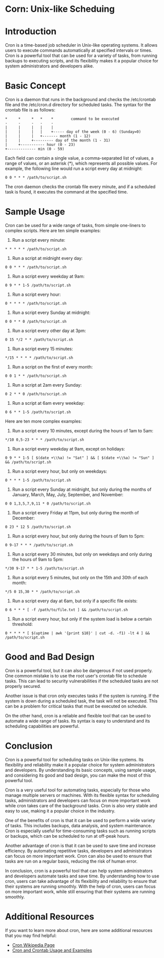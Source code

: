 # Corn: Unix-like Scheduing


# Introduction

Cron is a time-based job scheduler in Unix-like operating systems. It allows users to execute commands automatically at specified intervals or times. Cron is a powerful tool that can be used for a variety of tasks, from running backups to executing scripts, and its flexibility makes it a popular choice for system administrators and developers alike.

# Basic Concept

Cron is a daemon that runs in the background and checks the /etc/crontab file and the /etc/cron.d directory for scheduled tasks. The syntax for the crontab file is as follows:

```
*     *     *   *    *        command to be executed
-     -     -   -    -
|     |     |   |    |
|     |     |   |    +----- day of the week (0 - 6) (Sunday=0)
|     |     |   +------- month (1 - 12)
|     |     +--------- day of the month (1 - 31)
|     +----------- hour (0 - 23)
+------------- min (0 - 59)

```

Each field can contain a single value, a comma-separated list of values, a range of values, or an asterisk (*), which represents all possible values. For example, the following line would run a script every day at midnight:

```
0 0 * * * /path/to/script.sh

```

The cron daemon checks the crontab file every minute, and if a scheduled task is found, it executes the command at the specified time.

# Sample Usage

Cron can be used for a wide range of tasks, from simple one-liners to complex scripts. Here are ten simple examples:

1. Run a script every minute:

```
* * * * * /path/to/script.sh

```

1. Run a script at midnight every day:

```
0 0 * * * /path/to/script.sh

```

1. Run a script every weekday at 9am:

```
0 9 * * 1-5 /path/to/script.sh

```

1. Run a script every hour:

```
0 * * * * /path/to/script.sh

```

1. Run a script every Sunday at midnight:

```
0 0 * * 0 /path/to/script.sh

```

1. Run a script every other day at 3pm:

```
0 15 */2 * * /path/to/script.sh

```

1. Run a script every 15 minutes:

```
*/15 * * * * /path/to/script.sh

```

1. Run a script on the first of every month:

```
0 0 1 * * /path/to/script.sh

```

1. Run a script at 2am every Sunday:

```
0 2 * * 0 /path/to/script.sh

```

1. Run a script at 6am every weekday:

```
0 6 * * 1-5 /path/to/script.sh

```

Here are ten more complex examples:

1. Run a script every 10 minutes, except during the hours of 1am to 5am:

```
*/10 0,5-23 * * * /path/to/script.sh

```

1. Run a script every weekday at 9am, except on holidays:

```
0 9 * * 1-5 [ $(date +\\%a) != "Sat" ] && [ $(date +\\%a) != "Sun" ] && /path/to/script.sh

```

1. Run a script every hour, but only on weekdays:

```
0 * * * 1-5 /path/to/script.sh

```

1. Run a script every Sunday at midnight, but only during the months of January, March, May, July, September, and November:

```
0 0 1,3,5,7,9,11 * 0 /path/to/script.sh

```

1. Run a script every Friday at 11pm, but only during the month of December:

```
0 23 * 12 5 /path/to/script.sh

```

1. Run a script every hour, but only during the hours of 9am to 5pm:

```
0 9-17 * * * /path/to/script.sh

```

1. Run a script every 30 minutes, but only on weekdays and only during the hours of 9am to 5pm:

```
*/30 9-17 * * 1-5 /path/to/script.sh

```

1. Run a script every 5 minutes, but only on the 15th and 30th of each month:

```
*/5 0 15,30 * * /path/to/script.sh

```

1. Run a script every day at 6am, but only if a specific file exists:

```
0 6 * * * [ -f /path/to/file.txt ] && /path/to/script.sh

```

1. Run a script every hour, but only if the system load is below a certain threshold:

```
0 * * * * [ $(uptime | awk '{print $10}' | cut -d. -f1) -lt 4 ] && /path/to/script.sh

```

# Good and Bad Design

Cron is a powerful tool, but it can also be dangerous if not used properly. One common mistake is to use the root user's crontab file to schedule tasks. This can lead to security vulnerabilities if the scheduled tasks are not properly secured.

Another issue is that cron only executes tasks if the system is running. If the system is down during a scheduled task, the task will not be executed. This can be a problem for critical tasks that must be executed on schedule.

On the other hand, cron is a reliable and flexible tool that can be used to automate a wide range of tasks. Its syntax is easy to understand and its scheduling capabilities are powerful.

# Conclusion

Cron is a powerful tool for scheduling tasks on Unix-like systems. Its flexibility and reliability make it a popular choice for system administrators and developers. By understanding its basic concepts, using sample usage, and considering its good and bad design, you can make the most of this powerful tool.

Cron is a very useful tool for automating tasks, especially for those who manage multiple servers or machines. With its flexible syntax for scheduling tasks, administrators and developers can focus on more important work while cron takes care of the background tasks. Cron is also very stable and easy to use, making it a popular choice in the industry.

One of the benefits of cron is that it can be used to perform a wide variety of tasks. This includes backups, data analysis, and system maintenance. Cron is especially useful for time-consuming tasks such as running scripts or backups, which can be scheduled to run at off-peak hours.

Another advantage of cron is that it can be used to save time and increase efficiency. By automating repetitive tasks, developers and administrators can focus on more important work. Cron can also be used to ensure that tasks are run on a regular basis, reducing the risk of human error.

In conclusion, cron is a powerful tool that can help system administrators and developers automate tasks and save time. By understanding how to use cron, users can take advantage of its flexibility and reliability to ensure that their systems are running smoothly. With the help of cron, users can focus on more important work, while still ensuring that their systems are running smoothly.

# Additional Resources

If you want to learn more about cron, here are some additional resources that you may find helpful:

- [Cron Wikipedia Page](https://en.wikipedia.org/wiki/Cron)
- [Cron and Crontab Usage and Examples](https://www.hostinger.com/tutorials/cron-job?utm_source=google&utm_medium=cpc&utm_campaign=USA_EN_GG_Search_Brand_Cron&utm_term=cron&utm_content=196836563008&gclid=Cj0KCQjw5uWGBhCTARIsAL70sLJ8Lw5jKLYP2J0E6oIcZQfzrk5H1KjSx6OvL8fY1mHq3i4dKzgJF8aAjh_EALw_wcB)
